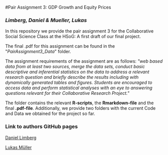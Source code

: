 #Pair Assignment 3: GDP Growth and Equity Prices
### ***Limberg, Daniel & Mueller, Lukas***

In this repository we provide the pair assignment 3 for the Collaborative Social Science Class at the HSoG: A first draft of our final project. 

The final .pdf for this assignment can be found in the "*PairAssignment3_Data*" folder.

The assignment requirements of the assignment are as follows: *"web based data from at least two sources, merge the data sets, conduct basic descriptive and inferential statistics on the data to address a relevant research question and briefly describe the results including with dynamically generated tables and figures. Students are encouraged to access data and perform statistical analyses with an eye to answering questions relevant for their Collaborative Research Project."*

The folder contains the relevant **R-scripts**, the **Rmarkdown-file** and the final **.pdf-file**. Additionally, we provide two folders with the current Code and Data we obtained for the project so far.

### Link to authors GitHub pages
[Daniel Limberg](https://github.com/DanielLimberg)

[Lukas Müller](https://github.com/LukasMueller89)